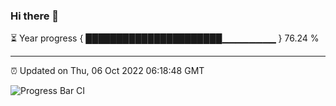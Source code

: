 ### Hi there 👋

⏳ Year progress { ██████████████████████▁▁▁▁▁▁▁▁ } 76.24 %

---

⏰ Updated on Thu, 06 Oct 2022 06:18:48 GMT

![Progress Bar CI](https://github.com/Shyam-Makwana/GitHub-Actions-Demo/workflows/Progress%20Bar%20CI/badge.svg)
